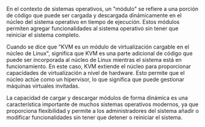En el contexto de sistemas operativos, un "módulo" se refiere a una porción de código que puede ser cargada y descargada dinámicamente en el núcleo del sistema operativo en tiempo de ejecución. Estos módulos permiten agregar funcionalidades al sistema operativo sin tener que reiniciar el sistema completo.

Cuando se dice que "KVM es un módulo de virtualización cargable en el núcleo de Linux", significa que KVM es una parte adicional de código que puede ser incorporada al núcleo de Linux mientras el sistema está en funcionamiento. En este caso, KVM extiende el núcleo para proporcionar capacidades de virtualización a nivel de hardware. Esto permite que el núcleo actúe como un hipervisor, lo que significa que puede gestionar máquinas virtuales invitadas.

La capacidad de cargar y descargar módulos de forma dinámica es una característica importante de muchos sistemas operativos modernos, ya que proporciona flexibilidad y permite a los administradores del sistema añadir o modificar funcionalidades sin tener que detener o reiniciar el sistema.